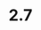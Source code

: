 ---
layout: default
title: 2.7
lang: fr
headline: |-
  Créer de nouvelles possibilités de stages et de placements coop
why: |-
  Ottawa abrite tous les principaux organismes de gouvernance (ministères fédéraux ainsi que l’Assemblé des Premières Nations (APN), le Ralliement national des Métis (RNM), l’Association des femmes autochtones du Canada (AFAC), la Inuit Tapiriit Kanatami (ITK), le Congrès des Peuples Autochtones (CPA), etc.), les organismes nationaux du patrimoine (Centre national des Arts (CNA), Bibliothèque et Archives Canada (BAC), Musée des beaux-arts du Canada (MBAC), etc.) et les organismes de service de soutien (Minwashin Lodge, Wabano Centre for Aboriginal Health, Odawa Native Friendship Centre, etc.) qui sont des employeurs idéaux pour des stages et des placements coop visant à enrichir l’expérience des étudiants.
when: |-
  Long terme
how: |-
  Le Bureau coop collaborera avec les Affaires autochtones (en comptant qu’il y aura du personnel de soutien désigné dans les diverses facultés) en vue d’organiser et de faciliter les placements coop destinés aux étudiants autochtones auprès des organismes autochtones et canadiens de gouvernance ainsi que des institutions nationales du patrimoine.
cost: |-
  Les répercussions sur les ressources sont faibles. L’infrastructure administrative pour la mise sur pied de stages coop et d’autres placements est déjà en place.

  Le succès repose sur la capacité de l’Université à tisser des liens et d’avoir des rapports significatifs avec les organismes de gouvernance, les organismes et les centres du patrimoine. Pour y parvenir efficacement, nous devons nous assurer que les facultés intéressées à élaborer de tels programmes sont préparées en embauchant d’abord le personnel de soutien compétent, soit des coordonnateurs des Affaires autochtones (voir le point 3 du premier cerceau), qui travaillera avec la directrice des Affaires autochtones, l’équipe du Mashkawazìwogamig et le Bureau coop.
who: |-
  Vice-provost aux affaires académiques/vice-recteur associé à la vie étudiante
---